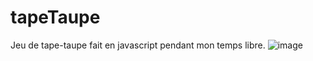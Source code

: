 # tapeTaupe


Jeu de tape-taupe fait en javascript pendant mon temps libre.
![image](https://user-images.githubusercontent.com/76437817/149775245-bf7bc530-ce14-4114-a316-7385c16db472.png)
